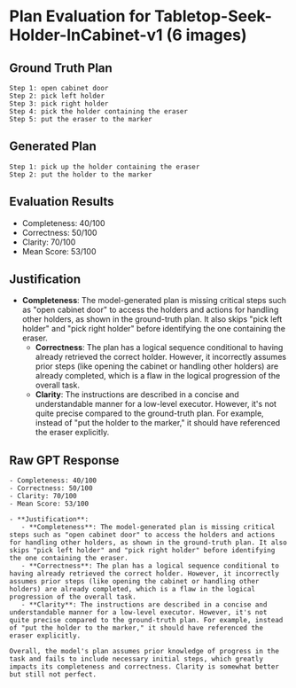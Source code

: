 # Plan Evaluation for Tabletop-Seek-Holder-InCabinet-v1 (6 images)

## Ground Truth Plan
```
Step 1: open cabinet door
Step 2: pick left holder
Step 3: pick right holder
Step 4: pick the holder containing the eraser
Step 5: put the eraser to the marker
```

## Generated Plan
```
Step 1: pick up the holder containing the eraser
Step 2: put the holder to the marker
```

## Evaluation Results
- Completeness: 40/100
- Correctness: 50/100
- Clarity: 70/100
- Mean Score: 53/100

## Justification
- **Completeness**: The model-generated plan is missing critical steps such as "open cabinet door" to access the holders and actions for handling other holders, as shown in the ground-truth plan. It also skips "pick left holder" and "pick right holder" before identifying the one containing the eraser.  
   - **Correctness**: The plan has a logical sequence conditional to having already retrieved the correct holder. However, it incorrectly assumes prior steps (like opening the cabinet or handling other holders) are already completed, which is a flaw in the logical progression of the overall task.  
   - **Clarity**: The instructions are described in a concise and understandable manner for a low-level executor. However, it's not quite precise compared to the ground-truth plan. For example, instead of "put the holder to the marker," it should have referenced the eraser explicitly.

## Raw GPT Response
```
- Completeness: 40/100  
- Correctness: 50/100  
- Clarity: 70/100  
- Mean Score: 53/100  

- **Justification**:  
   - **Completeness**: The model-generated plan is missing critical steps such as "open cabinet door" to access the holders and actions for handling other holders, as shown in the ground-truth plan. It also skips "pick left holder" and "pick right holder" before identifying the one containing the eraser.  
   - **Correctness**: The plan has a logical sequence conditional to having already retrieved the correct holder. However, it incorrectly assumes prior steps (like opening the cabinet or handling other holders) are already completed, which is a flaw in the logical progression of the overall task.  
   - **Clarity**: The instructions are described in a concise and understandable manner for a low-level executor. However, it's not quite precise compared to the ground-truth plan. For example, instead of "put the holder to the marker," it should have referenced the eraser explicitly.  

Overall, the model's plan assumes prior knowledge of progress in the task and fails to include necessary initial steps, which greatly impacts its completeness and correctness. Clarity is somewhat better but still not perfect.
```
